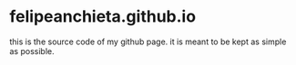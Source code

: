 # felipeanchieta.github.io

this is the source code of my github page. it is meant to be kept as simple as possible.

